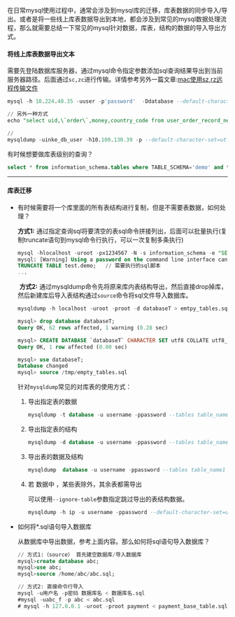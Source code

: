 
在日常mysql使用过程中，通常会涉及到mysql库的迁移，库表数据的同步导入/导出。或者是将一些线上库表数据导出到本地，都会涉及到常见的mysql数据处理流程，那么就需要总结一下常见的mysql针对数据，库表，结构的数据的导入导出方式。


#### 将线上库表数据导出文本

 需要先登陆数据库服务器，通过mysql命令指定参数添加sql查询结果导出到当前服务器路径。后面通过`sc,zc`进行传输。详情参考另外一篇文章:[mac使用sz,rz远程传输文件](https://www.xssor2600.site/post/mac_iterm2_rz_use/)

 ```sql
mysql -h 10.224.40.35 -uuser -p'password'  -Ddatabase --default-character-set=utf8  -e"select column1,column2... where payee_logon_id in('13960225506','15905957688','15905023789','13641490558','15260388243','17305081757')" >tt.log

// 另外一种方式
echo "select uid,\`order\`,money,country_code from user_order_record_new_202006 where create_time >= '2020-06-18 00:00:00' and manner_id = 3 and client = 1 and agree =1" | mysql -h xxxxx -uroot -Ddemo -p'123456' --default-character-set=utf8  > /tmp/ios_recharge_18.xls;

//
mysqldump -uinke_db_user -h10.100.130.39 -p --default-character-set=utf8 --single-transaction --master-data --where='type = 1 and money > 1 and money < 9998' inke_payment rule_charge > TableConditon.sql

 ```



有时候想要做库表级别的查询？

```sql
select * from information_schema.tables where TABLE_SCHEMA='demo' and table_rows>0 and TABLE_NAME like 'gold%' limit 10\G;
```



---



#### 库表迁移

- 有时候需要将一个库里面的所有表结构进行复制，但是不需要表数据，如何处理？</br>

  **方式1:**
        通过指定查询sql将要清空的表sql命令拼接列出，后面可以批量执行(复制truncate语句到mysql命令行执行，可以一次复制多条执行)	

  ```sql
  mysql -hlocalhost -uroot -px1234567 -N -s information_schema -e "SELECT CONCAT('TRUNCATE TABLE ',table_schema,'.',TABLE_NAME,';') FROM TABLES WHERE TABLE_SCHEMA='test'"
  mysql: [Warning] Using a password on the command line interface can be insecure.
  TRUNCATE TABLE test.demo;   // 需要执行的sql脚本
  ...
  ```

  ​		  **方式2:**
  ​         通过mysqldump命令先将原来库内表结构导出，然后直接drop掉库，然后新建库后导入表结构通过`source`命令将sql文件导入数据库。

  ```sql
  mysqldump -h localhost -uroot -proot -d databaseT > emtpy_tables.sql
  
  mysql> drop database databaseT;
  Query OK, 62 rows affected, 1 warning (0.28 sec)
  
  mysql> CREATE DATABASE `databaseT` CHARACTER SET utf8 COLLATE utf8_general_ci;
  Query OK, 1 row affected (0.00 sec)
  
  mysql> use databaseT;
  Database changed
  mysql> source /tmp/empty_tables.sql
  ```

  

  针对`mysqldump`常见的对库表的使用方式：

  1. 导出指定表的数据

     ```sql
     mysqldump -t database -u username -ppassword --tables table_name1 table_name2 table_name3 >D:\db_script.sql
     ```

     

  2. 导出指定表的结构

     ```sql
     mysqldump -d database -u username -ppassword --tables table_name1 table_name2 table_name3>D:\db_script.sql
     ```

     

  3. 导出表的数据及结构

     ```sql
     mysqldump  database -u username -ppassword --tables table_name1 table_name2 table_name3>D:\db_script.sql
     ```

     

  4. 若 数据中 ，某些表除外，其余表都需导出

     可以使用`--ignore-table`参数指定跳过导出的表结构数据。

     ```sql
     mysqldump -h ip -u username -ppassword --default-character-set=utf8 --database database_name --ignore-table=database_name.table_name1 > D:\db_script.sql
     ```



- 如何将*.sql语句导入数据库

  从数据库中导出数据，参考上面内容。那么如何将sql语句导入数据库？

  ```sql
  // 方式1:（source） 首先建空数据库/导入数据库
  mysql>create database abc;
  mysql>use abc;
  mysql>source /home/abc/abc.sql;
  
  // 方式2: 直接命令行导入
  mysql -u用户名 -p密码 数据库名 < 数据库名.sql
  #mysql -uabc_f -p abc < abc.sql
  # mysql -h 127.0.0.1 -uroot -proot payment < payment_base_table.sql
  
  ```

  


